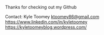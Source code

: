 Thanks for checking out my Github

Contact:
Kyle Toomey
ktoomey86@gmail.com
https://www.linkedin.com/in/kyletoomey
https://kyletoomeyblog.wordpress.com/